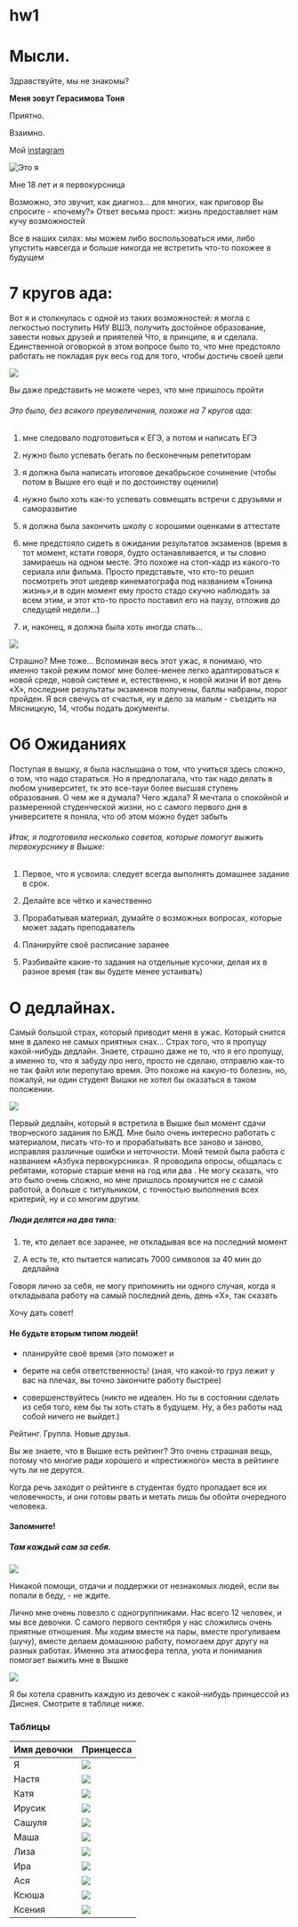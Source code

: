 # hw1
# Мысли.

Здравствуйте, мы не знакомы? 

**Меня зовут Герасимова Тоня**

Приятно.

Взаимно.

Мой [instagram](https://www.instagram.com/_gerasimova/)

![Это я](https://github.com/gerasimovaantoninaivanovna/hw1/blob/master/b9MDA2KF3tk.jpg "Это я")

Мне 18 лет и я первокурсница

Возможно, это звучит, как диагноз... для многих, как приговор
Вы спросите - «почему?»
Ответ весьма прост: жизнь предоставляет нам кучу возможностей

Все в наших силах: мы можем либо воспользоваться ими, либо упустить навсегда и больше никогда не встретить что-то похожее в будущем

# 7 кругов ада:

Вот я и столкнулась с одной из таких возможностей: я могла с легкостью поступить НИУ ВШЭ, получить достойное образование, завести новых друзей и приятелей
Что, в принципе, я и сделала.
Единственной оговоркой в этом вопросе было то, что мне предстояло работать не покладая рук весь год для того, чтобы достичь своей цели

![](https://github.com/gerasimovaantoninaivanovna/hw1/blob/master/so-much-work.gif "")

Вы даже представить не можете через, что мне пришлось пройти

###### Это было, без всякого преувеличения, похоже на 7 кругов ада:

1. мне следовало подготовиться к ЕГЭ, а потом и написать ЕГЭ

2) нужно было успевать бегать по бесконечным репетиторам

3) я должна была написать итоговое декабрьское сочинение (чтобы потом в Вышке его ещё и по достоинству оценили)

4) нужно было хоть как-то успевать совмещать встречи с друзьями и саморазвитие

5) я должна была закончить школу с хорошими оценками в аттестате

6) мне предстояло сидеть в ожидании результатов экзаменов (время в тот момент, кстати говоря, будто останавливается, и ты словно замираешь на одном месте. Это похоже на стоп-кадр из какого-то сериала или фильма. Просто представьте, что кто-то решил посмотреть этот шедевр кинематографа под названием «Тонина жизнь»,и в один момент ему просто стадо скучно наблюдать за всем этим, и этот кто-то просто поставил его на паузу, отложив до следущей недели...)

7) и, наконец, я должна была хоть иногда спать...

![](https://github.com/gerasimovaantoninaivanovna/hw1/blob/master/Сон-для-слабаков1-300x200.jpg "")

Страшно? Мне тоже...
Вспоминая весь этот ужас, я понимаю, что именно такой режим помог мне более-менее легко адаптироваться к новой среде, новой системе и, естественно, к новой жизни
И вот день «Х», последние результаты экзаменов получены, баллы набраны, порог пройден.
Я вся свечусь от счастья, ну и дело за малым - съездить на Мясницкую, 14, чтобы подать документы.

# Об Ожиданиях

Поступая в вышку, я была наслышана о том, что учиться здесь сложно, о том, что надо стараться. Но я предполагала, что так надо делать в любом университет, тк это все-тауи более высшая ступень образования.
О чем же я думала? Чего ждала? Я мечтала о спокойной и размеренной студенческой жизни, но с самого первого дня в университете я поняла, что об этом можно будет забыть

###### Итак, я подготовила несколько советов, которые помогут выжить первокурснику в Вышке:

1. Первое, что я усвоила: следует всегда выполнять домашнее задание в срок.

2. Делайте все чётко и качественно

3. Прорабатывая материал, думайте о возможных вопросах, которые может задать преподаватель

4. Планируйте своё расписание заранее

5. Разбивайте какие-то задания на отдельные кусочки, делая их в разное время (так вы будете менее устаивать)

# О дедлайнах.

Самый большой страх, который приводит меня в ужас.
Который снится мне в далеко не самых приятных снах...
Страх того, что я пропущу какой-нибудь дедлайн.
Знаете, страшно даже не то, что я его пропущу, а именно то, что я забуду про него, просто не сделаю, отправлю как-то не так файл или перепутаю время.
Это похоже на какую-то болезнь, но, пожалуй, ни один студент Вышки не хотел бы оказаться в таком положении.

![](https://github.com/gerasimovaantoninaivanovna/hw1/blob/master/14336201350.jpg "")

Первый дедлайн, который я встретила в Вышке был момент сдачи творческого задания по БЖД.
Мне было очень интересно работать с материалом, писать что-то и прорабатывать все заново и заново, исправляя различные ошибки и неточности.
Моей темой была работа с названием «Азбука первокурсника».
Я проводила опросы, общалась с ребятами, которые старше меня на год или два .
Не могу сказать, что это было очень сложно, но мне пришлось промучится не с самой работой, а больше с титульником, с точностью выполнения всех критерий, ну и со многим другим.

##### Люди делятся на два типа:

1) те, кто делает все заранее, не откладывая все на последний момент

2) А есть те, кто пытается написать 7000 символов за 40 мин до дедлайна

Говоря лично за себя, не могу припомнить ни одного случая, когда я откладывала работу на самый последний день, день «Х», так сказать

Хочу дать совет!
#### Не будьте вторым типом людей!
- планируйте своё время (это поможет и

- берите на себя ответственность! (зная, что какой-то груз лежит у вас на плечах, вы точно закончите работу быстрее)

- совершенствуйтесь (никто не идеален. Но ты в состоянии сделать из себя того, кем бы ты хоть стать в будущем. Ну, а без работы над собой ничего не выйдет.)

Рейтинг. Группа. Новые друзья.

Вы же знаете, что в Вышке есть рейтинг? Это очень страшная вещь, потому что многие ради хорошего и «престижного» места в рейтинге чуть ли не дерутся.

Когда речь заходит о рейтинге в студентах будто пропадает вся их человечность, и они готовы рвать и метать лишь бы обойти очередного человека.

#### Запомните!
##### Там каждый сам за себя.

![](https://github.com/gerasimovaantoninaivanovna/hw1/blob/master/l_8a958f09.jpg11111111.jpg "")

Никакой помощи, отдачи и поддержки от незнакомых людей, если вы попали в беду, - не ждите.

Лично мне очень повезло с одногруппниками.
Нас всего 12 человек, и мы все девочки.
С самого первого сентября у нас сложились очень приятные отношения.
Мы ходим вместе на пары, вместе прогуливаем (шучу), вместе делаем домашнюю работу, помогаем друг другу на разных работах.
Именно эта атмосфера тепла, уюта и понимания помогает выжить мне в Вышке

![](https://github.com/gerasimovaantoninaivanovna/hw1/blob/master/tumblr_lfakdmx4uN1qb1699o1_1280-711x480.jpg "")

Я бы хотела сравнить каждую из девочек с какой-нибудь принцессой из Диснея. Смотрите в таблице ниже.

### Таблицы 

| Имя девочки   | Принцесса |
| ------------- | ------------- |
| Я             | ![](https://github.com/gerasimovaantoninaivanovna/hw1/blob/master/maxresdefault%20(1).jpg "")|
| Настя         |![](https://github.com/gerasimovaantoninaivanovna/hw1/blob/master/maxresdefault.jpg "")|
| Катя          | ![](https://github.com/gerasimovaantoninaivanovna/hw1/blob/master/ARIEL-princess-ariel-7674409-329-477.gif "")|
| Ирусик        |![](https://github.com/gerasimovaantoninaivanovna/hw1/blob/master/Printsessa-Esmeralda.jpg "")|
| Сашуля |![](https://github.com/gerasimovaantoninaivanovna/hw1/blob/master/1407945883_jasmin.jpg "")|
| Маша |![]("")  |
| Лиза |![](https://github.com/gerasimovaantoninaivanovna/hw1/blob/master/1446108031_youloveit_ru_disney_princess_furrytale_pets50.jpg "")  |
| Ира  |![](https://github.com/gerasimovaantoninaivanovna/hw1/blob/master/clipart-cinderella-princess-3.jpg"")  |
| Ася  |![](https://github.com/gerasimovaantoninaivanovna/hw1/blob/master/1478521870.jpg "")  |
| Ксюша  |![](https://github.com/gerasimovaantoninaivanovna/hw1/blob/master/1446108092_youloveit_ru_disney_princess_furrytale_pets59.jpg "")|
| Ксения  |![](https://github.com/gerasimovaantoninaivanovna/hw1/blob/master/17990922%20(1).png "")|
